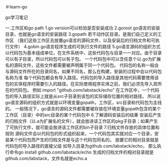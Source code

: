 ＃learn-go

go学习笔记

一.工作区和go path
1.go version可以检验是否安装成功
2.goroot go语言的安装目录，也就是go语言的安装路径
3.gopath 若干动作区目录。是我们自己定义的工作区
（我们这些工作区去放置go语言的源码文件，以及安装后的归档文件和可执行文件）
4.gobin   go语言程序生成的可执行文件的路径
5.go语言源码的组织方式
以代码包为基本组成单位，在文件系统中，这些代码包与目录一一对应。由于目录可以有子目录，所以代码包可以有子包。
一个代码包中可以含任意个以.go为扩展名的源码文件，这些文件都需要被声明属于同一个代码包。
代码包的名称一般会与源码文件所在的目录同名，如果不同名，那么在构建，安装的过程中会以代码包名称为准
每个代码包都会有导入路径。代码包的导入路径是其他代码需要使用该包的实体程序时需要引入的路径。在实际使用程序实体之前，我们必须先导入其所在的代码包。
例如 import "github.com/labstack/echo"
在工作区中，一个代码包的导入路径实际上就是从src子目录到该包的实际储存位置的相对路径。
所以说go语言源码的组织方式就是以环境变量gopath，工作区，src目录和代码包为主线的。
一般情况下，go语言的源码文件都需要被存放在环境变量gopath包含的某个工作区（目录）中的src目录的某个代码包中
6.了解源码安装后的结果
安装后产生的归档文件（以.a为扩展名的文件），就会放进该工作区的pkg子目录；如果产生了可执行文件，就可能会放进该工作区的bin子目录
7.归档文件存放的具体位置和规则
源码文件会以代码包的形式组织起来，一个代码包其实就对应一个目录，安装某个代码包而产生的归档文件是与这个代码包同名的。
放置它的相对目录就是代码包的导入路径的直接父级
如导入目录为github.com/labstack/echo，
那么执行命令go install github.com/labstack/echo
生成的归档文件的相对目录就是 github.com/labstack，文件名就是echo.a

